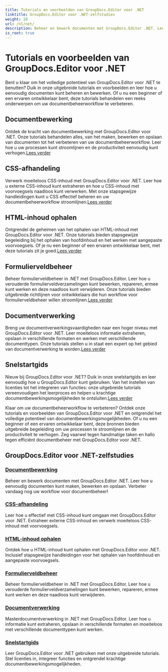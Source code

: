 ```yaml
---
title: Tutorials en voorbeelden van GroupDocs.Editor voor .NET
linktitle: GroupDocs.Editor voor .NET-zelfstudies
weight: 10
url: /nl/net/
description: Beheer en bewerk documenten met GroupDocs.Editor .NET. Leer documentverwerking, documentbewerking, ophalen van HTML-inhoud, beheer van formuliervelden en meer!
is_root: true
---
```


# Tutorials en voorbeelden van GroupDocs.Editor voor .NET


Bent u klaar om het volledige potentieel van GroupDocs.Editor voor .NET te benutten? Duik in onze uitgebreide tutorials en voorbeelden en leer hoe u eenvoudig documenten kunt beheren en bewerken. Of u nu een beginner of een ervaren ontwikkelaar bent, deze tutorials behandelen een reeks onderwerpen om uw documentbeheerworkflow te verbeteren.

## Documentbewerking

 Ontdek de kracht van documentbewerking met GroupDocs.Editor voor .NET. Onze tutorials behandelen alles, van het maken, bewerken en opslaan van documenten tot het verbeteren van uw documentbeheerworkflow. Leer hoe u uw processen kunt stroomlijnen en de productiviteit eenvoudig kunt verhogen.[Lees verder](./document-editing/)

## CSS-afhandeling

 Verwerk moeiteloos CSS-inhoud met GroupDocs.Editor voor .NET. Leer hoe u externe CSS-inhoud kunt extraheren en hoe u CSS-inhoud met voorvoegsels naadloos kunt verwerken. Met onze stapsgewijze handleidingen kunt u CSS effectief beheren en uw documentbeheerworkflow stroomlijnen.[Lees verder](./css-handling/)

## HTML-inhoud ophalen

Ontgrendel de geheimen van het ophalen van HTML-inhoud met GroupDocs.Editor voor .NET. Onze tutorials bieden stapsgewijze begeleiding bij het ophalen van hoofdinhoud en het werken met aangepaste voorvoegsels. Of je nu een beginner of een ervaren ontwikkelaar bent, met deze tutorials zit je goed.[Lees verder](./html-content-retrieval/)

## Formulierveldbeheer

 Beheer formulierveldbeheer in .NET met GroupDocs.Editor. Leer hoe u verouderde formulierveldverzamelingen kunt bewerken, repareren, ermee kunt werken en deze naadloos kunt verwijderen. Onze tutorials bieden uitgebreide richtlijnen voor ontwikkelaars die hun workflow voor formulierveldbeheer willen stroomlijnen.[Lees verder](./form-field-management/)

## Documentverwerking

 Breng uw documentverwerkingsvaardigheden naar een hoger niveau met GroupDocs.Editor voor .NET. Leer moeiteloos informatie extraheren, opslaan in verschillende formaten en werken met verschillende documenttypen. Onze tutorials stellen u in staat een expert op het gebied van documentverwerking te worden.[Lees verder](./document-processing/)

## Snelstartgids

Nieuw bij GroupDocs.Editor voor .NET? Duik in onze snelstartgids en leer eenvoudig hoe u GroupDocs.Editor kunt gebruiken. Van het instellen van licenties tot het integreren van functies: onze uitgebreide tutorials vereenvoudigen het leerproces en helpen u krachtige documentbewerkingsmogelijkheden te ontsluiten.[Lees verder](./quick-start-guide/)

Klaar om uw documentbeheerworkflow te verbeteren? Ontdek onze tutorials en voorbeelden van GroupDocs.Editor voor .NET en ontgrendel het volledige potentieel van documentbewerkingsmogelijkheden. Of u nu een beginner of een ervaren ontwikkelaar bent, deze bronnen bieden uitgebreide begeleiding om uw processen te stroomlijnen en de productiviteit te verhogen. Zeg vaarwel tegen handmatige taken en hallo tegen efficiënt documentbeheer met GroupDocs.Editor voor .NET.
## GroupDocs.Editor voor .NET-zelfstudies 
### [Documentbewerking](./document-editing/)
Beheer en bewerk documenten met GroupDocs.Editor .NET. Leer hoe u eenvoudig documenten kunt maken, bewerken en opslaan. Verbeter vandaag nog uw workflow voor documentbeheer!
### [CSS-afhandeling](./css-handling/)
Leer hoe u effectief met CSS-inhoud kunt omgaan met GroupDocs.Editor voor .NET. Extraheer externe CSS-inhoud en verwerk moeiteloos CSS-inhoud met voorvoegsels.
### [HTML-inhoud ophalen](./html-content-retrieval/)
Ontdek hoe u HTML-inhoud kunt ophalen met GroupDocs.Editor voor .NET. Inclusief stapsgewijze handleidingen voor het ophalen van hoofdinhoud en aangepaste voorvoegsels.
### [Formulierveldbeheer](./form-field-management/)
Beheer formulierveldbeheer in .NET met GroupDocs.Editor. Leer hoe u verouderde formulierveldverzamelingen kunt bewerken, repareren, ermee kunt werken en deze naadloos kunt verwijderen.
### [Documentverwerking](./document-processing/)
Masterdocumentverwerking in .NET met GroupDocs.Editor. Leer hoe u informatie kunt extraheren, opslaan in verschillende formaten en moeiteloos met verschillende documenttypen kunt werken.
### [Snelstartgids](./quick-start-guide/)
Leer GroupDocs.Editor voor .NET gebruiken met onze uitgebreide tutorials. Stel licenties in, integreer functies en ontgrendel krachtige documentbewerkingsmogelijkheden.